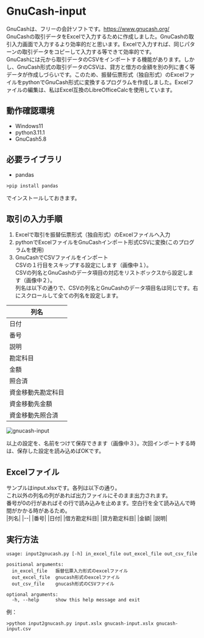 # GnuCash-input
GnuCashは、フリーの会計ソフトです。https://www.gnucash.org/  
GnuCashの取引データをExcelで入力するために作成しました。GnuCashの取引入力画面で入力するより効率的だと思います。Excelで入力すれば、同じパターンの取引データをコピーして入力する等できて効率的です。  
GnuCashには元から取引データのCSVをインポートする機能があります。しかし、GnuCash形式の取引データのCSVは、貸方と借方の金額を別の列に書く等データが作成しづらいです。このため、振替伝票形式（独自形式）のExcelファイルをpythonでGnuCash形式に変換するプログラムを作成しました。Excelファイルの編集は、私はExcel互換のLibreOfficeCalcを使用しています。
## 動作確認環境
* Windows11
* python3.11.1
* GnuCash5.8
## 必要ライブラリ
* pandas
```
>pip install pandas
```
でインストールしておきます。
## 取引の入力手順 
1. Excelで取引を振替伝票形式（独自形式）のExcelファイルへ入力 
2. pythonでExcelファイルをGnuCashインポート形式CSVに変換(このプログラムを使用)
3. GnuCashでCSVファイルをインポート  
CSVの１行目をスキップする設定にします（画像中１）。  
CSVの列名とGnuCashのデータ項目の対応をリストボックスから設定します（画像中２）。  
列名は以下の通りで、CSVの列名とGnuCashのデータ項目名は同じです。右にスクロールして全ての列名を設定します。  

|列名|
|--|
|日付|
|番号|
|説明|
|勘定科目|
|金額|
|照合済|
|資金移動先勘定科目|
|資金移動先金額|
|資金移動先照合済|

![gnucash-input](https://i.imgur.com/SiYzWPD.png)

以上の設定を、名前をつけて保存できます（画像中３）。次回インポートする時は、保存した設定を読み込めばOKです。  

## Excelファイル
サンプルはinput.xlsxです。各列は以下の通り。  
これ以外の列名の列があれば出力ファイルにそのまま出力されます。  
番号が0の行があればその行で読み込みを止めます。空白行を全て読み込んで時間がかかる時があるため。  
|列名|
|--|
|番号|
|日付|
|借方勘定科目|
|貸方勘定科目|
|金額|
|説明|
## 実行方法
```
usage: input2gnucash.py [-h] in_excel_file out_excel_file out_csv_file

positional arguments:
  in_excel_file   振替伝票入力形式のexcelファイル
  out_excel_file  gnucash形式のexcelファイル
  out_csv_file    gnucash形式のCSVファイル

optional arguments:
  -h, --help      show this help message and exit
```
例：  
```
>python input2gnucash.py input.xslx gnucash-input.xslx gnucash-input.csv
```
